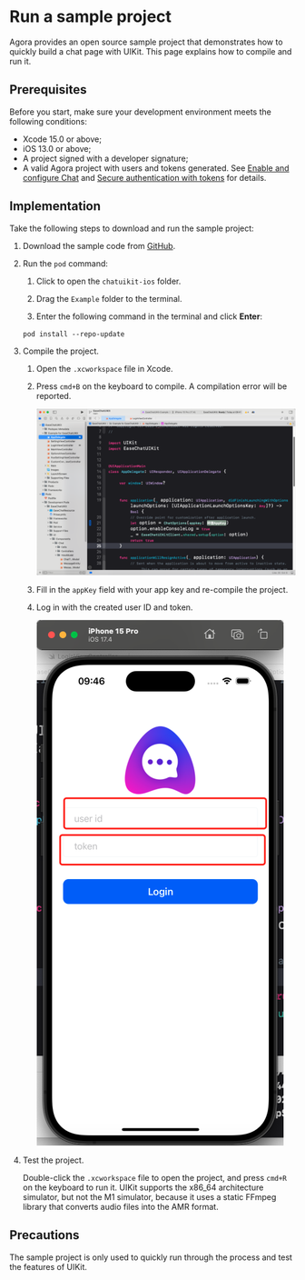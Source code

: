 # Run a sample project

Agora provides an open source sample project that demonstrates how to quickly build a chat page with UIKit. This page explains how to compile and run it. 

## Prerequisites

Before you start, make sure your development environment meets the following conditions:

- Xcode 15.0 or above;
- iOS 13.0 or above;
- A project signed with a developer signature;
- A valid Agora project with users and tokens generated. See [Enable and configure Chat](https://docs.agora.io/en/agora-chat/get-started/enable) and [Secure authentication with tokens](https://docs.agora.io/en/agora-chat/develop/authentication) for details. 

## Implementation

Take the following steps to download and run the sample project:

1. Download the sample code from [GitHub](https://github.com/easemob/easemob-uikit-ios).

1. Run the `pod` command:

   1. Click to open the `chatuikit-ios` folder.

   1. Drag the `Example` folder to the terminal.

   1. Enter the following command in the terminal and click **Enter**:

    ```
    pod install --repo-update
    ```
1. Compile the project.

   1. Open the `.xcworkspace` file in Xcode.

   2. Press `cmd+B` on the keyboard to compile. A compilation error will be reported.

        ![Compilation error](../../assets/images/buildError.png)

   3. Fill in the `appKey` field with your app key and re-compile the project.

   4. Log in with the created user ID and token. 

        ![Log in](../../assets/images/login.png)

2. Test the project.

    Double-click the `.xcworkspace` file to open the project, and press `cmd+R` on the keyboard to run it. UIKit supports the x86_64 architecture simulator, but not the M1 simulator, because it uses a static FFmpeg library that converts audio files into the AMR format.

## Precautions

The sample project is only used to quickly run through the process and test the features of UIKit.
